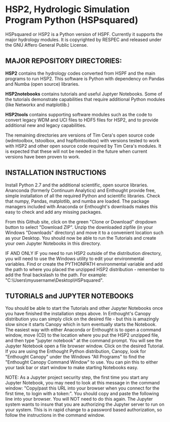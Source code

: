 # HSP2, Hydrologic Simulation Program Python (HSPsquared)

HSPsquared or HSP2 is a Python version of HSPF. Currently it supports the major hydrology modules.  It is copyrighted by RESPEC and released under the GNU Affero General Public License.

## MAJOR REPOSITORY DIRECTORIES:

**HSP2** contains the hydrology codes converted from HSPF and the main programs to run HSP2. This software is Python with dependency on Pandas and Numba (open source) libraries.

**HSP2notebooks** contains tutorials and useful Juptyer Notebooks.  Some of the tutorials demonstrate capabilities that require additional Python modules (like Networkx and matplotlib.)

**HSP2tools** contains supporting software modules such as the code to convert legacy WDM and UCI files to HDF5 files for HSP2, and to provide additional new and legacy capabilities.

The remaining directories are versions of Tim Cera's open source code (wdmtoolbox, tstoolbox, and hspfbintoolbox) with versions tested to work with HSP2 and other open source code required by Tim Cera's modules.  It is expected that these will not be needed in the future when current versions have been proven to work.


## INSTALLATION INSTRUCTIONS

Install Python 2.7 and the additional scientific, open source libraries.  Ananconda (formerly Continuum Analytics) and Enthought provide free, simple installation of all the required Python and scientific libraries.  Check that numpy, Pandas, matplotlib, and numba are loaded.  The package managers included with Anaconda or Enthought's downloads makes this easy to check and add any missing packages.

From this Github site, click on the green "Clone or Download" dropdown button to select "Download ZIP".  Unzip the downloaded zipfile (in your Windows "Downloads" directory) and move it  to a convenient location such as your Desktop. You should now be able to run the Tutorials and create your own Jupyter Notebooks in this directory.

IF AND ONLY IF you need to run HSP2 outside of the distribution directory, you will need to use the Windows utility to edit your environmental variables. Find or create the PYTHONPATH environmental variable and add the path to where you placed the unzipped HSP2 distribution - remember to add the final backslash to the path. For example: "C:\Users\myusername\Desktop\HSPsquared\". 


## TUTORIALS and JUPYTER NOTEBOOKS

You should be able to start the Tutorials and other Jupyter Notebooks once you have finished the installation steps above.  In Enthought's Canopy distribution you can simply click on the desired file - but this is amazingly slow since it starts Canopy which in turn eventually starts the Notebook.  The easiest way with either Anaconda or Enthought is to open a command window, move (CD) to the location where you put the HSP2 unzipped file, and then type "jupyter notebook" at the command prompt.  You will see the Jupyter Notebook open a file browser window. Click on the desired Tutorial.  If you are using the Enthought Python distribution, Canopy, look for "Enthought Canopy" under the Windows "All Programs" to find the "Enthought Canopy Command Window" to use.  You can pin this to either your task bar or start window to make starting Notebooks easy.

NOTE: As a Jupyter project security step, the first time you start any Jupyter Notebook, you may need to look at this message in the command window: "Copy/past this  URL into your browser when you connect for the first time, to login with a token:".  You should copy and paste the following line into your browser.  You will NOT need to do this again.  The Jupyter system wants to insure that you are authorizing the Jupyter server to run on your system.  This is in rapid change to a password based authorization, so follow the instructions in the command window.